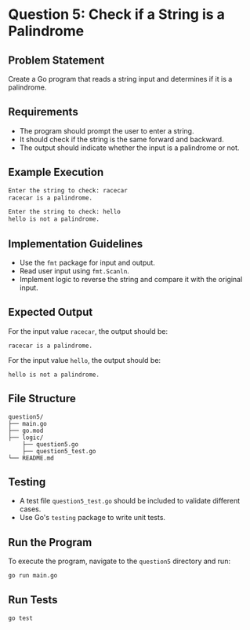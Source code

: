 # **Question 5: Check if a String is a Palindrome**  

## **Problem Statement**  

Create a Go program that reads a string input and determines if it is a palindrome.

## **Requirements**  

- The program should prompt the user to enter a string.
- It should check if the string is the same forward and backward.
- The output should indicate whether the input is a palindrome or not.

## **Example Execution**  

```sh
Enter the string to check: racecar
racecar is a palindrome.

Enter the string to check: hello
hello is not a palindrome.
```

## **Implementation Guidelines**  

- Use the `fmt` package for input and output.  
- Read user input using `fmt.Scanln`.  
- Implement logic to reverse the string and compare it with the original input.  

## **Expected Output**  

For the input value `racecar`, the output should be:  

```shell
racecar is a palindrome.
```

For the input value `hello`, the output should be:  

```shell
hello is not a palindrome.
```

## **File Structure**  

```shell
question5/
├── main.go
├── go.mod
├── logic/
    ├── question5.go
    ├── question5_test.go
└── README.md
```

## **Testing**  

- A test file `question5_test.go` should be included to validate different cases.  
- Use Go's `testing` package to write unit tests.  

## **Run the Program**  

To execute the program, navigate to the `question5` directory and run:  

```sh
go run main.go
```

## **Run Tests**  

```sh
go test
```
